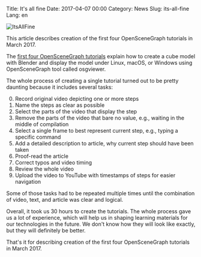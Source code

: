 Title: It's all fine
Date: 2017-04-07 00:00
Category: News
Slug: its-all-fine
Lang: en

![ItsAllFine][screenshot]


This article describes creation of the first four OpenSceneGraph tutorials in March 2017.

The [first four OpenSceneGraph tutorials](https://github.com/OGStudio/openscenegraph-cross-platform-guide/) explain how to create a cube model with Blender and display the model under Linux, macOS, or Windows using OpenSceneGraph tool called osgviewer.

The whole process of creating a single tutorial turned out to be pretty daunting because it includes several tasks:

0. Record original video depicting one or more steps
0. Name the steps as clear as possible
0. Select the parts of the video that display the step
0. Remove the parts of the video that bare no value, e.g., waiting in the middle of compilation
0. Select a single frame to best represent current step, e.g., typing a specific command
0. Add a detailed description to article, why current step should have been taken
0. Proof-read the article
0. Correct typos and video timing
0. Review the whole video
0. Upload the video to YouTube with timestamps of steps for easier navigation



Some of those tasks had to be repeated multiple times until the combination of video, text, and article was clear and logical.

Overall, it took us 30 hours to create the tutorials. The whole process gave us a lot of experience, which will help us in shaping learning materials for our technologies in the future. We don't know how they will look like exactly, but they will definitely be better.

That's it for describing creation of the first four OpenSceneGraph tutorials in March 2017.

[screenshot]: {attach}/images/2017-04_its-all-fine.png
